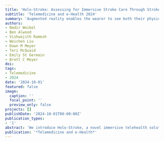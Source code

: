 ```yaml
---
title: 'Holo-Stroke: Assessing for Immersive Stroke Care Through Stroke Hologram Teleportation'
subtitle: 'Telemedicine and e-Health 2024'
summary: 'Augmented reality enables the wearer to see both their physical environment and virtual objects. Holograms could allow 3D video of providers to be transmitted to distant sites, allowing patients to interact with virtual providers as if they are in the same physical space. Our aim was to determine if Tele-Stroke augmented with Holo-Stroke, compared with Tele-Stroke alone, could improve satisfaction and perception of immersion for the patient.'
authors:
- Nadir Weibel
- Ben Alwood
- Vishwajith Ramesh
- Weichen Liu
- Dawn M Meyer
- Teri McQuaid
- Emily St Germain
- Brett C Meyer
doi: 
tags:
- Telemedicine
- 2024
date: '2024-10-01'
featured: false
image:
  caption: ''
  focal_point: ''
  preview_only: false
projects: []
publishDate: '2024-10-01T00:00:00Z'
publication_types:
- '1'
abstract: 'We introduce Holo-Stroke, a novel immersive telehealth solution leveraging holographic projection for remote stroke assessments.'
publication: '*Telemedicine and e-Health*'
---
```

